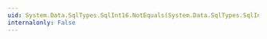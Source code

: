 ```yaml
---
uid: System.Data.SqlTypes.SqlInt16.NotEquals(System.Data.SqlTypes.SqlInt16,System.Data.SqlTypes.SqlInt16)
internalonly: False
---
```

